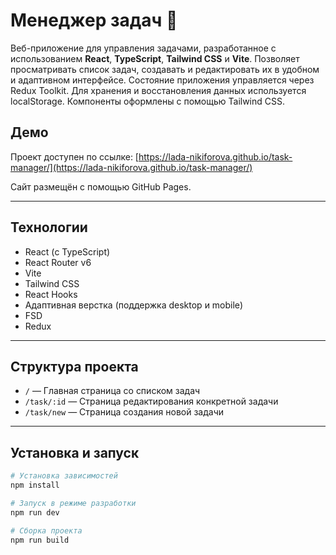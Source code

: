 # Менеджер задач 📝

Веб-приложение для управления задачами, разработанное с использованием **React**, **TypeScript**, **Tailwind CSS** и **Vite**. Позволяет просматривать список задач, создавать и редактировать их в удобном и адаптивном интерфейсе.
Состояние приложения управляется через Redux Toolkit. Для хранения и восстановления данных используется localStorage.
Компоненты оформлены с помощью Tailwind CSS.

## Демо

Проект доступен по ссылке: [https://lada-nikiforova.github.io/task-manager/](https://lada-nikiforova.github.io/task-manager/)

Сайт размещён с помощью GitHub Pages.

---

## Технологии

- React (с TypeScript)
- React Router v6
- Vite 
- Tailwind CSS 
- React Hooks
- Адаптивная верстка (поддержка desktop и mobile)
- FSD
- Redux

---

## Структура проекта

- `/` — Главная страница со списком задач
- `/task/:id` — Страница редактирования конкретной задачи
- `/task/new` —  Страница создания новой задачи

---

## Установка и запуск

```bash
# Установка зависимостей
npm install

# Запуск в режиме разработки
npm run dev

# Сборка проекта
npm run build

